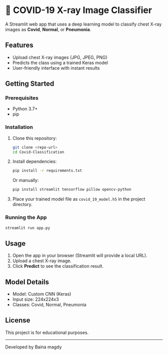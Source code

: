 # 🦠 COVID-19 X-ray Image Classifier

A Streamlit web app that uses a deep learning model to classify chest X-ray images as **Covid**, **Normal**, or **Pneumonia**.

## Features
- Upload chest X-ray images (JPG, JPEG, PNG)
- Predicts the class using a trained Keras model
- User-friendly interface with instant results


## Getting Started

### Prerequisites
- Python 3.7+
- pip

### Installation
1. Clone this repository:
   ```bash
   git clone <repo-url>
   cd Covid-Classification
   ```
2. Install dependencies:
   ```bash
   pip install -r requirements.txt
   ```
   Or manually:
   ```bash
   pip install streamlit tensorflow pillow opencv-python
   ```
3. Place your trained model file as `covid_19_model.h5` in the project directory.

### Running the App
```bash
streamlit run app.py
```

## Usage
1. Open the app in your browser (Streamlit will provide a local URL).
2. Upload a chest X-ray image.
3. Click **Predict** to see the classification result.

## Model Details
- Model: Custom CNN (Keras)
- Input size: 224x224x3
- Classes: Covid, Normal, Pneumonia

## License
This project is for educational purposes.

---
Developed by Baina magdy 
